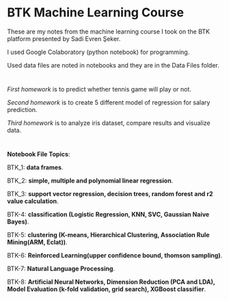 # BTK Machine Learning Course

These are my notes from the machine learning course I took on the BTK platform presented by Sadi Evren Şeker.

I used Google Colaboratory (python notebook) for programming.

Used data files are noted in notebooks and they are in the Data Files folder.

#

*First homework* is to predict whether tennis game will play or not.

*Second homework* is to create 5 different model of regression for salary prediction.

*Third homework* is to analyze iris dataset, compare results and visualize data.

#

**Notebook File Topics**:

BTK_1: **data frames**.

BTK_2: **simple, multiple and polynomial linear regression**.

BTK_3: **support vector regression, decision trees, random forest and r2 value calculation**.

BTK-4: **classification (Logistic Regression, KNN, SVC, Gaussian Naive Bayes)**.

BTK-5: **clustering (K-means, Hierarchical Clustering, Association Rule Mining(ARM, Eclat))**.

BTK-6: **Reinforced Learning(upper confidence bound, thomson sampling)**.

BTK-7: **Natural Language Processing**.

BTK-8: **Artificial Neural Networks, Dimension Reduction (PCA and LDA), Model Evaluation (k-fold validation, grid search), XGBoost classifier**.
